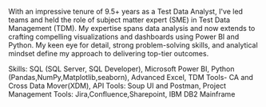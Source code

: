 With an impressive tenure of 9.5+ years as a Test Data Analyst, I've led teams and held the role of subject matter expert (SME) in Test Data Management (TDM).
My expertise spans data analysis and now extends to crafting compelling visualizations and dashboards using Power BI and Python. 
My keen eye for detail, strong problem-solving skills, and analytical mindset define my approach to delivering top-tier outcomes.

Skills: 
SQL (SQL Server, SQL Developer),
Microsoft Power BI,
Python (Pandas,NumPy,Matplotlib,seaborn),
Advanced Excel,
TDM Tools- CA and Cross Data Mover(XDM),
API Tools: Soup UI and Postman,
Project Management Tools: Jira,Confluence,Sharepoint,
IBM DB2 Mainframe
